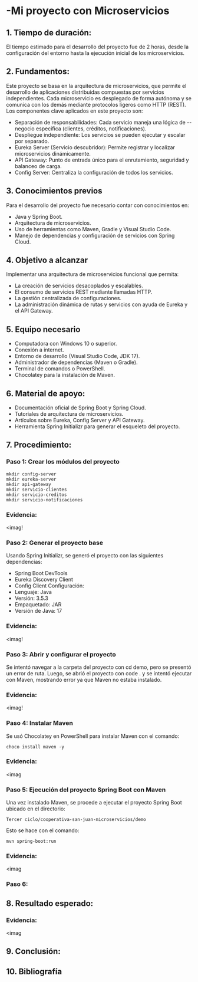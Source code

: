 # -Mi proyecto con Microservicios
## 1. Tiempo de duración:
El tiempo estimado para el desarrollo del proyecto fue de 2 horas, desde la configuración del entorno hasta la ejecución inicial de los microservicios.
## 2. Fundamentos:
Este proyecto se basa en la arquitectura de microservicios, que permite el desarrollo de aplicaciones distribuidas compuestas por servicios independientes. Cada microservicio es desplegado de forma autónoma y se comunica con los demás mediante protocolos ligeros como HTTP (REST).
Los componentes clave aplicados en este proyecto son:
- Separación de responsabilidades: Cada servicio maneja una lógica de --negocio específica (clientes, créditos, notificaciones).
- Despliegue independiente: Los servicios se pueden ejecutar y escalar por separado.
- Eureka Server (Servicio descubridor): Permite registrar y localizar microservicios dinámicamente.
- API Gateway: Punto de entrada único para el enrutamiento, seguridad y balanceo de carga.
- Config Server: Centraliza la configuración de todos los servicios.
## 3. Conocimientos previos
Para el desarrollo del proyecto fue necesario contar con conocimientos en:
- Java y Spring Boot.
- Arquitectura de microservicios.
- Uso de herramientas como Maven, Gradle y Visual Studio Code.
- Manejo de dependencias y configuración de servicios con Spring Cloud.
## 4. Objetivo a alcanzar
Implementar una arquitectura de microservicios funcional que permita:
- La creación de servicios desacoplados y escalables.
- El consumo de servicios REST mediante llamadas HTTP.
- La gestión centralizada de configuraciones.
- La administración dinámica de rutas y servicios con ayuda de Eureka y el API Gateway.
## 5. Equipo necesario
- Computadora con Windows 10 o superior.
- Conexión a internet.
- Entorno de desarrollo (Visual Studio Code, JDK 17).
- Administrador de dependencias (Maven o Gradle).
- Terminal de comandos o PowerShell.
- Chocolatey para la instalación de Maven.
## 6. Material de apoyo:
- Documentación oficial de Spring Boot y Spring Cloud.
- Tutoriales de arquitectura de microservicios.
- Artículos sobre Eureka, Config Server y API Gateway.
- Herramienta Spring Initializr para generar el esqueleto del proyecto.
## 7. Procedimiento:
### Paso 1: Crear los módulos del proyecto
```
mkdir config-server
mkdir eureka-server
mkdir api-gateway
mkdir servicio-clientes
mkdir servicio-creditos
mkdir servicio-notificaciones
````
### Evidencia:
<imag!
### Paso 2: Generar el proyecto base
Usando Spring Initializr, se generó el proyecto con las siguientes dependencias:
- Spring Boot DevTools
- Eureka Discovery Client
- Config Client
Configuración:
- Lenguaje: Java
- Versión: 3.5.3
- Empaquetado: JAR
- Versión de Java: 17
### Evidencia:
<imag!
### Paso 3: Abrir y configurar el proyecto
Se intentó navegar a la carpeta del proyecto con cd demo, pero se presentó un error de ruta.
Luego, se abrió el proyecto con code . y se intentó ejecutar con Maven, mostrando error ya que Maven no estaba instalado.
### Evidencia:
<imag!
### Paso 4: Instalar Maven
Se usó Chocolatey en PowerShell para instalar Maven con el comando:
```
choco install maven -y
````
### Evidencia:
<imag
### Paso 5: Ejecución del proyecto Spring Boot con Maven
Una vez instalado Maven, se procede a ejecutar el proyecto Spring Boot ubicado en el directorio:
```
Tercer ciclo/cooperativa-san-juan-microservicios/demo
````
Esto se hace con el comando:
```
mvn spring-boot:run
````
### Evidencia:
<imag
### Paso 6: 
## 8. Resultado esperado:
### Evidencia:
<imag

## 9. Conclusión:

## 10. Bibliografía



